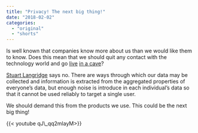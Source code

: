 ```yaml
---
title: "Privacy! The next big thing!"
date: "2018-02-02"
categories:
  - "original"
  - "shorts"
---
```


Is well known that companies know more about us than we would like them to know. Does this mean that we should quit any contact with the technology world and go [live](https://medium.com/@pitermarx/hackers-everywhere-8b989f45c574) [in a cave](https://blog.pitermarx.com/2018/01/hackers-everywhere/)?

[Stuart Langridge](https://www.kryogenix.org/) says no. There are ways through which our data may be collected and information is extracted from the aggregated properties of everyone’s data, but enough noise is introduce in each individual’s data so that it cannot be used reliably to target a single user.

We should demand this from the products we use. This could be the next big thing!

<div style="width: 70vw;">{{< youtube qJ\_qq2mlayM>}}</div>
